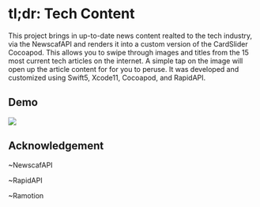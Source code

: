 # tl;dr: Tech Content

This project brings in up-to-date news content realted to the tech industry, via the NewscafAPI and renders it into a custom version of the CardSlider Cocoapod. This allows you to swipe through images and titles from the 15 most current tech articles on the internet. A simple tap on the image will open up the article content for for you to peruse. It was developed and customized using Swift5, Xcode11, Cocoapod, and RapidAPI.

## Demo

<img src="https://github.com/luxgreydev/tldr_content/blob/master/tldr_content/Demo/tldr_contentCS3.gif">

## Acknowledgement

<p>~NewscafAPI</p>
<p>~RapidAPI</p>
<p>~Ramotion</p>

